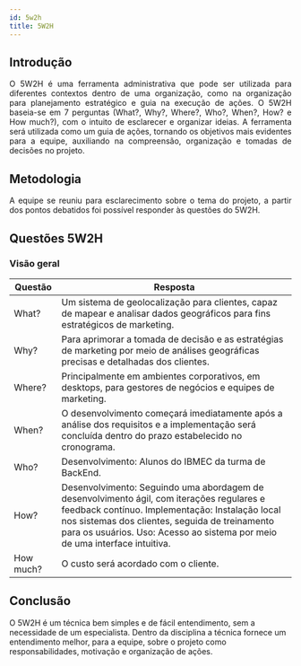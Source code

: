 ```yaml
---
id: 5w2h
title: 5W2H
---
```


## Introdução

<p align = "justify">
    O 5W2H é uma ferramenta administrativa  que pode ser utilizada para diferentes contextos dentro de uma organização, como na organização para planejamento estratégico e guia na execução de ações. O 5W2H baseia-se em 7 perguntas (What?, Why?, Where?, Who?, When?, How? e How much?), com o intuito de esclarecer e organizar ideias. A ferramenta será utilizada como um guia de ações, tornando os objetivos mais evidentes para a equipe, auxiliando na compreensão, organização e tomadas de decisões no projeto.
</p>

## Metodologia

<p align = "justify">
    A equipe se reuniu para esclarecimento sobre o tema do projeto, a partir dos pontos debatidos foi possível responder às questões do 5W2H.  
</p>


## Questões 5W2H

### Visão geral

|Questão|Resposta|
|-------|--------|
|What?|Um sistema de geolocalização para clientes, capaz de mapear e analisar dados geográficos para fins estratégicos de marketing.|
|Why?|Para aprimorar a tomada de decisão e as estratégias de marketing por meio de análises geográficas precisas e detalhadas dos clientes.|
|Where?|Principalmente em ambientes corporativos, em desktops, para gestores de negócios e equipes de marketing.|
|When?|O desenvolvimento começará imediatamente após a análise dos requisitos e a implementação será concluída dentro do prazo estabelecido no cronograma.|
|Who?|Desenvolvimento: Alunos do IBMEC da turma de BackEnd.|
|How?|Desenvolvimento: Seguindo uma abordagem de desenvolvimento ágil, com iterações regulares e feedback contínuo. Implementação: Instalação local nos sistemas dos clientes, seguida de treinamento para os usuários. Uso: Acesso ao sistema por meio de uma interface intuitiva.|
|How much?|O custo será acordado com o cliente.|

## Conclusão

O 5W2H é um técnica bem simples e de fácil entendimento, sem a necessidade de um especialista. Dentro da disciplina a técnica fornece um entendimento melhor, para a equipe, sobre o projeto como responsabilidades, motivação e organização de ações.   
 
 
